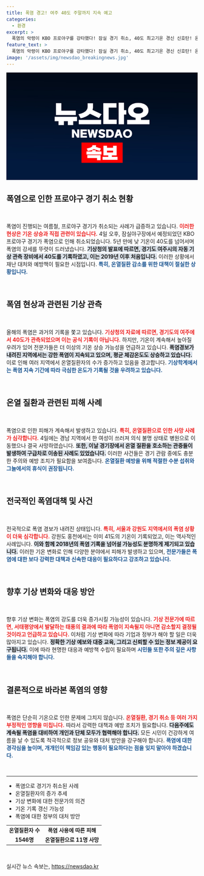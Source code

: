 ```yaml
---
title: 폭염 경고! 여주 40도 주말까지 지속 예고
categories:
  - 환경
excerpt: >
  폭염의 악령이 KBO 프로야구를 강타했다! 잠실 경기 취소, 40도 최고기온 경신 신호탄! 온열질환 피해 급증, 폭염 속 경기 개최 여부는? 폭염의 끝은 언제? 궁금하다면 클릭!
feature_text: >
  폭염의 악령이 KBO 프로야구를 강타했다! 잠실 경기 취소, 40도 최고기온 경신 신호탄! 온열질환 피해 급증, 폭염 속 경기 개최 여부는? 폭염의 끝은 언제? 궁금하다면 클릭!
image: '/assets/img/newsdao_breakingnews.jpg'
---
```


<p><img src="/assets/img/newsdao_breakingnews.jpg" alt="implanttips 속보" /></p>

<h2 data-ke-size="size26">폭염으로 인한 프로야구 경기 취소 현황</h2>

<p data-ke-size="size16">&nbsp;</p>

<p>폭염이 진행되는 여름철, 프로야구 경기가 취소되는 사례가 급증하고 있습니다. <b><span style="color: #ee2323;">이러한 현상은 기온 상승과 직접 관련이 있습니다.</span></b> 4일 오후, 잠실야구장에서 예정되었던 KBO프로야구 경기가 폭염으로 인해 취소되었습니다. 5년 만에 낮 기온이 40도를 넘어서며 폭염의 강세를 뚜렷이 드러냈습니다. <b><span style="background-color: #21538527;">기상청의 발표에 따르면, 경기도 여주시의 자동 기상 관측 장비에서 40도를 기록하였고, 이는 2019년 이후 처음입니다.</span></b> 이러한 상황에서 재난 대처와 예방책이 필요한 시점입니다. <b><span style="color: #1a5490;">특히, 온열질환 감소를 위한 대책이 절실한 상황입니다.</span></b></p>

<p data-ke-size="size16">&nbsp;</p>

<h2 data-ke-size="size26">폭염 현상과 관련된 기상 관측</h2>

<p data-ke-size="size16">&nbsp;</p>

<p>올해의 폭염은 과거의 기록을 쫓고 있습니다. <b><span style="color: #ee2323;">기상청의 자료에 따르면, 경기도의 여주에서 40도가 관측되었으며 이는 공식 기록이 아닙니다.</span></b> 하지만, 기온이 계속해서 높아질 우려가 있어 전문가들은 더 이상의 기온 상승 가능성을 언급하고 있습니다. <b><span style="background-color: #21538527;">폭염경보가 내려진 지역에서는 강한 폭염이 지속되고 있으며, 평균 체감온도도 상승하고 있습니다.</span></b> 이로 인해 여러 지역에서 온열질환자의 수가 증가하고 있음을 경고합니다. <b><span style="color: #1a5490;">기상학계에서는 폭염 지속 기간에 따라 극심한 온도가 기록될 것을 우려하고 있습니다.</span></b></p>

<p data-ke-size="size16">&nbsp;</p>

<h2 data-ke-size="size26">온열 질환과 관련된 피해 사례</h2>

<p data-ke-size="size16">&nbsp;</p>

<p>폭염으로 인한 피해가 계속해서 발생하고 있습니다. <b><span style="color: #ee2323;">특히, 온열질환으로 인한 사망 사례가 심각합니다.</span></b> 4일에는 경남 지역에서 한 여성이 쓰러져 의식 불명 상태로 병원으로 이동했으나 결국 사망하였습니다. <b><span style="background-color: #21538527;">또한, 이날 경기장에서 온열 질환을 호소하는 관중들이 발생하여 구급차로 이송된 사례도 있었습니다.</span></b> 이러한 사건들은 경기 관람 중에도 충분한 주의와 예방 조치가 필요함을 보여줍니다. <b><span style="color: #1a5490;">온열질환 예방을 위해 적절한 수분 섭취와 그늘에서의 휴식이 권장됩니다.</span></b></p>

<p data-ke-size="size16">&nbsp;</p>

<h2 data-ke-size="size26">전국적인 폭염대책 및 사건</h2>

<p data-ke-size="size16">&nbsp;</p>

<p>전국적으로 폭염 경보가 내려진 상태입니다. <b><span style="color: #ee2323;">특히, 서울과 강원도 지역에서의 폭염 상황이 더욱 심각합니다.</span></b> 강원도 홍천에서는 이미 41도의 기온이 기록되었고, 이는 역사적인 사례입니다. <b><span style="background-color: #21538527;">이와 함께 2018년의 폭염 기록을 넘어설 가능성도 분명하게 제기되고 있습니다.</span></b> 이러한 기온 변화로 인해 다양한 분야에서 피해가 발생하고 있으며, <b><span style="color: #1a5490;">전문가들은 폭염에 대한 보다 강력한 대책과 신속한 대응이 필요하다고 강조하고 있습니다.</span></b></p>

<p data-ke-size="size16">&nbsp;</p>

<h2 data-ke-size="size26">향후 기상 변화와 대응 방안</h2>

<p data-ke-size="size16">&nbsp;</p>

<p>향후 기상 변화는 폭염의 강도를 더욱 증가시킬 가능성이 있습니다. <b><span style="color: #ee2323;">기상 전문가에 따르면, 서태평양에서 발달하는 태풍의 결과에 따라 폭염이 지속될지 아니면 감소할지 결정될 것이라고 언급하고 있습니다.</span></b> 이처럼 기상 변화에 따라 기업과 정부가 해야 할 일은 더욱 많아지고 있습니다. <b><span style="background-color: #21538527;">정확한 기상 예보와 대중 교육, 그리고 신뢰할 수 있는 정보 제공이 요구됩니다.</span></b> 이에 따라 현명한 대응과 예방책 수립이 필요하며 <b><span style="color: #1a5490;">시민들 또한 주의 깊은 사항들을 숙지해야 합니다.</span></b></p>

<p data-ke-size="size16">&nbsp;</p>

<h2 data-ke-size="size26">결론적으로 바라본 폭염의 영향</h2>

<p data-ke-size="size16">&nbsp;</p>

<p>폭염은 단순히 기온으로 인한 문제에 그치지 않습니다. <b><span style="color: #ee2323;">온열질환, 경기 취소 등 여러 가지 부정적인 영향을 미칩니다.</span></b> 따라서 강력한 대책과 예방 조치가 필요합니다. <b><span style="background-color: #21538527;">다음주에도 계속될 폭염을 대비하여 개인과 단체 모두가 협력해야 합니다.</span></b> 모든 시민이 건강하게 여름을 날 수 있도록 적극적으로 정보 공유와 대처 방안을 강구해야 합니다. <b><span style="color: #1a5490;">폭염에 대한 경각심을 높이며, 개개인이 책임감 있는 행동이 필요하다는 점을 잊지 말아야 하겠습니다.</span></b></p>

<p data-ke-size="size16">&nbsp;</p>

<hr>

<ul>
    <li>폭염으로 경기가 취소된 사례</li>
    <li>온열질환자의 증가 추세</li>
    <li>기상 변화에 대한 전문가의 의견</li>
    <li>기온 기록 갱신 가능성</li>
    <li>폭염에 대한 정부의 대처 방안</li>
</ul>

<table>
    <tr>
        <td style="text-align: center; height: 17px;"><b>온열질환자 수</b></td>
        <td style="text-align: center; height: 17px;"><b>폭염 사용에 따른 피해</b></td>
    </tr>
    <tr>
        <td style="text-align: center; height: 17px;"><b>1546명</b></td>
        <td style="text-align: center; height: 17px;"><b>온열질환으로 11명 사망</b></td>
    </tr>
</table>

<p data-ke-size="size16">&nbsp;</p>
실시간 뉴스 속보는, <a href="https://newsdao.kr" rel="dofollow">https://newsdao.kr</a>


